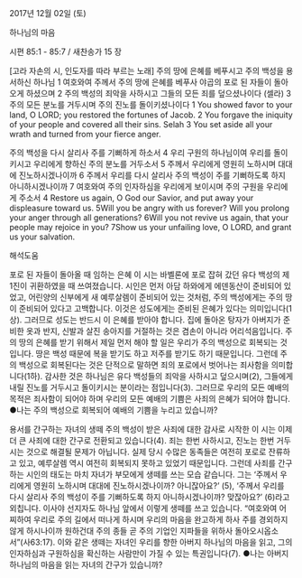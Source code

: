 2017년 12월 02일 (토)

하나님의 마음



시편 85:1 - 85:7 / 새찬송가 15 장


[고라 자손의 시, 인도자를 따라 부르는 노래]
주의 땅에 은혜를 베푸시고 주의 백성을 용서하신 하나님
1 여호와여 주께서 주의 땅에 은혜를 베푸사 야곱의 포로 된 자들이 돌아오게 하셨으며 2 주의 백성의 죄악을 사하시고 그들의 모든 죄를 덮으셨나이다 (셀라) 3 주의 모든 분노를 거두시며 주의 진노를 돌이키셨나이다
1 You showed favor to your land, O LORD; you restored the fortunes of Jacob. 2 You forgave the iniquity of your people and covered all their sins. Selah 3 You set aside all your wrath and turned from your fierce anger.

주의 백성을 다시 살리사 주를 기뻐하게 하소서
4 우리 구원의 하나님이여 우리를 돌이키시고 우리에게 향하신 주의 분노를 거두소서 5 주께서 우리에게 영원히 노하시며 대대에 진노하시겠나이까 6 주께서 우리를 다시 살리사 주의 백성이 주를 기뻐하도록 하지 아니하시겠나이까 7 여호와여 주의 인자하심을 우리에게 보이시며 주의 구원을 우리에게 주소서
4 Restore us again, O God our Savior, and put away your displeasure toward us. 5Will you be angry with us forever? Will you prolong your anger through all generations? 6Will you not revive us again, that your people may rejoice in you? 7Show us your unfailing love, O LORD, and grant us your salvation.

해석도움





포로 된 자들이 돌아올 때 임하는 은혜
이 시는 바벨론에 포로 잡혀 갔던 유다 백성의 제 1진이 귀환하였을 때 쓰여졌습니다. 시인은 먼저 아담 하와에게 에덴동산이 준비되어 있었고, 어린양의 신부에게 새 예루살렘이 준비되어 있는 것처럼, 주의 백성에게는 주의 땅이 준비되어 있다고 고백합니다. 이것은 성도에게는 준비된 은혜가 있다는 의미입니다(1상). 그러므로 성도는 반드시 이 은혜를 받아야 합니다. 집에 돌아온 탕자가 아버지가 준비한 옷과 반지, 신발과 살진 송아지를 거절하는 것은 겸손이 아니라 어리석음입니다. 주의 땅의 은혜를 받기 위해서 제일 먼저 해야 할 일은 우리가 주의 백성으로 회복되는 것입니다. 땅은 백성 때문에 복을 받기도 하고 저주를 받기도 하기 때문입니다. 그런데 주의 백성으로 회복된다는 것은 단적으로 말하면 죄의 포로에서 벗어나는 죄사함을 의미합니다(1하). 감사한 것은 하나님은 유다 백성들의 죄악을 사하시고 덮으시며(2), 그들에게 내릴 진노를 거두시고 돌이키시는 분이라는 점입니다(3). 그러므로 우리의 모든 예배의 목적은 죄사함이 되어야 하며 우리의 모든 예배의 기쁨은 사죄의 은혜가 되어야 합니다.
●나는 주의 백성으로 회복되어 예배의 기쁨을 누리고 있습니까?

용서를 간구하는 자녀의 생떼
주의 백성이 받은 사죄에 대한 감사로 시작한 이 시는 이제 더 큰 사죄에 대한 간구로 전환되고 있습니다(4). 죄는 한번 사하시고, 진노는 한번 거두시는 것으로 해결될 문제가 아닙니다. 실제 당시 수많은 동족들은 여전히 포로로 잔류하고 있고, 예루살렘 역시 여전히 회복되지 못하고 있었기 때문입니다. 그런데 사죄를 간구하는 시인의 태도는 마치 자녀가 부모에게 생떼를 쓰는 모습 같습니다. 그는 ‘주께서 우리에게 영원히 노하시며 대대에 진노하시겠나이까? 아니잖아요?’ (5), ‘주께서 우리를 다시 살리사 주의 백성이 주를 기뻐하도록 하지 아니하시겠나이까? 맞잖아요?’ (6)라고 외칩니다. 이사야 선지자도 하나님 앞에서 이렇게 생떼를 쓰고 있습니다. “여호와여 어찌하여 우리로 주의 길에서 떠나게 하시며 우리의 마음을 완고하게 하사 주를 경외하지 않게 하시나이까 원하건대 주의 종들 곧 주의 기업인 지파들을 위하사 돌아오시옵소서”(사63:17). 이와 같은 생떼는 자녀인 우리를 향한 아버지 하나님의 마음을 읽고, 그의 인자하심과 구원하심을 확신하는 사람만이 가질 수 있는 특권입니다(7).
●나는 아버지 하나님의 마음을 읽는 자녀의 간구가 있습니까?